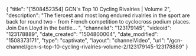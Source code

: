 {
    "title": "[1508452354] GCN's Top 10 Cycling Rivalries | Volume 2",
    "description": "The fiercest and most long endured rivalries in the sport are back for round two - from French competition to cyclocross podium places. Join Dan Lloyd in the battle... ",
    "channelid": "123179145",
    "videoid": "123178889",
    "date_created": "1504800004",
    "date_modified": "1508373171",
    "type": "captivate",
    "layout": "channelVideo",
    "url": "\/gcn-channel\/gcn-s-top-10-cycling-rivalries-volume-2\/123179145-123178889"
}